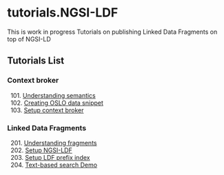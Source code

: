# tutorials.NGSI-LDF
This is work in progress
Tutorials on publishing Linked Data Fragments on top of NGSI-LD

## Tutorials List

### Context broker

&nbsp; 101. [Understanding semantics](https://github.com/brechtvdv/tutorials.NGSI-LDF/blob/master/tutorials.Understanding-Semantics.md)<br/>
&nbsp; 102. [Creating OSLO data snippet](https://github.com/brechtvdv/tutorials.NGSI-LDF/blob/master/tutorials.Data-Snippet)<br/>
&nbsp; 103. [Setup context broker](https://github.com/brechtvdv/tutorials.NGSI-LDF/blob/master/tutorials.Setup-Context-Broker)<br/>

### Linked Data Fragments

&nbsp; 201. [Understanding fragments](https://github.com/brechtvdv/tutorials.NGSI-LDF/blob/master/tutorials.Understanding-Fragments.md)<br/>
&nbsp; 202. [Setup NGSI-LDF](https://github.com/brechtvdv/tutorials.NGSI-LDF/blob/master/tutorials.Setup-NGSI-LDF)<br/>
&nbsp; 203. [Setup LDF prefix index](https://github.com/brechtvdv/tutorials.NGSI-LDF/blob/master/tutorials.Setup-LDF-Prefix-Index)<br/>
&nbsp; 204. [Text-based search Demo](https://github.com/brechtvdv/tutorials.NGSI-LDF/blob/master/tutorials.Text-Based-Search-Demo)<br/>


